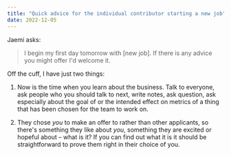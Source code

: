 ```yaml
---
title: "Quick advice for the individual contributor starting a new job"
date: 2022-12-05
---
```


Jaemi asks:

> I begin my first day tomorrow with \[new job\]. If there is any advice you might offer I'd welcome it.

Off the cuff, I have just two things:

1. Now is the time when you learn about the business. Talk to everyone, ask people who you should talk to next, write notes, ask question, ask especially about the goal of or the intended effect on metrics of a thing that has been chosen for the team to work on.

3. They chose _you_ to make an offer to rather than other applicants, so there's something they like about _you_, something they are excited or hopeful about – what is it? If you can find out what it is it should be straightforward to prove them right in their choice of you.

